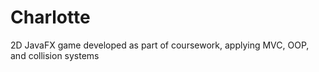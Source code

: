# Charlotte
2D JavaFX game developed as part of coursework, applying MVC, OOP, and collision systems
